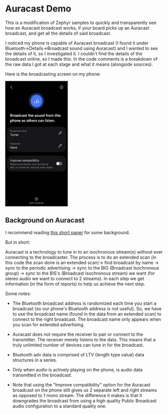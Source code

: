 # Auracast Demo
This is a modification of Zephyr samples to quickly and transparently see how an Auracast broadcast works, if your board picks up an Auracast broadcast, and get all the details of said broadcast.

I noticed my phone is capable of Auracast broadcast (I found it under Bluetooth->Details->Broadcast sound using Auracast) and I wanted to see the details of it, so I investigated it. 
I couldn't find the details of the broadcast online, so I made this.
In the code comments is a breakdown of the raw data I got at each stage and what it means (alongside sources).

Here is the broadcasting screen on my phone: 

<img src="Auracast_broadcasting.jpg" width="200" height="400" />

## Background on Auracast
I recommend reading [this short paper](https://www.arendi.ch/media/download/aau00003_whitepaper_auracast_en.pdf) for some background.

But in short:
 
Auracast is a technology to tune in to an isochronous stream(s) without ever connecting to the broadcaster.
The process is to do an extended scan (in this code the scan done is an extended scan)-> find broadcast by name
-> sync to the periodic advertising
-> sync to the BIG (Broadcast Isochronous group)
-> sync to the BIS's (Broadcast Isochronous stream) we want (for stereo audio we want to connect to 2 streams).
In each step we get information (in the form of reports) to help us achieve the next step.

Some notes:

* The Bluetooth broadcast address is randomized each time you start a broadcast (so our phone's Bluetooth address is not useful). So, we have to use the broadcast name (found in the data from an extended scan) to connect to the right broadcast. The broadcast name only appears when you scan for extended advertising.

* Auracast does not require the receiver to pair or connect to the transmitter. The receiver merely listens to the data. This means that a truly unlimited number of devices can tune in for the broadcast.

* Bluetooth adv data is comprised of LTV (length type value) data structures in a series.

* Only when audio is actively playing on the phone, is audio data transmitted in the broadcast.

* Note that using the "Improve compatibility" option for the Auracast broadcast on the phone still gives us 2 separate left and right streams as opposed to 1 mono stream. The difference it makes is that it downgrades the broadcast from using a high quality Public Broadcast audio configuration to a standard quality one. 